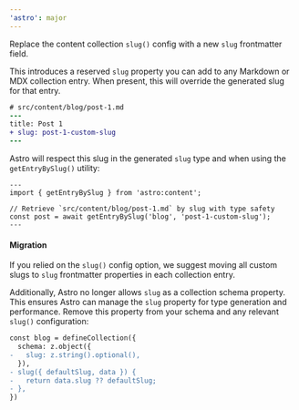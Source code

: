 ```yaml
---
'astro': major
---
```


Replace the content collection `slug()` config with a new `slug` frontmatter field.

This introduces a reserved `slug` property you can add to any Markdown or MDX collection entry. When present, this will override the generated slug for that entry.

```diff
# src/content/blog/post-1.md
---
title: Post 1
+ slug: post-1-custom-slug
---
```

Astro will respect this slug in the generated `slug` type and when using the `getEntryBySlug()` utility:

```astro
---
import { getEntryBySlug } from 'astro:content';

// Retrieve `src/content/blog/post-1.md` by slug with type safety
const post = await getEntryBySlug('blog', 'post-1-custom-slug');
---
```

#### Migration

If you relied on the `slug()` config option, we suggest moving all custom slugs to `slug` frontmatter properties in each collection entry.

Additionally, Astro no longer allows `slug` as a collection schema property. This ensures Astro can manage the `slug` property for type generation and performance. Remove this property from your schema and any relevant `slug()` configuration:

```diff
const blog = defineCollection({
  schema: z.object({
-   slug: z.string().optional(),
  }),
- slug({ defaultSlug, data }) {
-   return data.slug ?? defaultSlug;
- },
})
```

